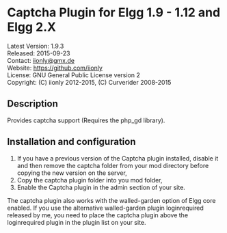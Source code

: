 Captcha Plugin for Elgg 1.9 - 1.12 and Elgg 2.X
===============================================

Latest Version: 1.9.3  
Released: 2015-09-23  
Contact: iionly@gmx.de  
Website: https://github.com/iionly  
License: GNU General Public License version 2  
Copyright: (C) iionly 2012-2015, (C) Curverider 2008-2015


Description
-----------

Provides captcha support (Requires the php_gd library).


Installation and configuration
------------------------------

1. If you have a previous version of the Captcha plugin installed, disable it and then remove the captcha folder from your mod directory before copying the new version on the server,
2. Copy the captcha plugin folder into you mod folder,
3. Enable the Captcha plugin in the admin section of your site.

The captcha plugin also works with the walled-garden option of Elgg core enabled. If you use the alternative walled-garden plugin loginrequired released by me, you need to place the captcha plugin above the loginrequired plugin in the plugin list on your site.
